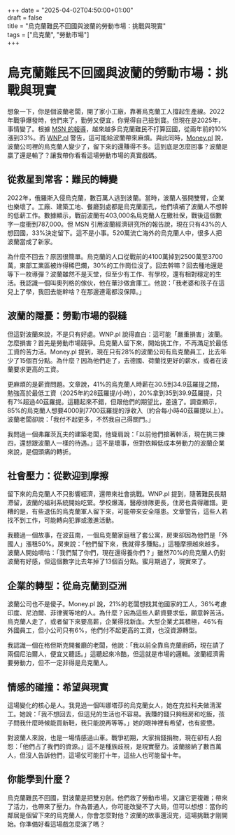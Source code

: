 +++
date = "2025-04-02T04:50:00+01:00"  
draft = false  
title = "烏克蘭難民不回國與波蘭的勞動市場：挑戰與現實"  
tags = ["烏克蘭", "勞動市場"]  
+++

# 烏克蘭難民不回國與波蘭的勞動市場：挑戰與現實

想象一下，你是個波蘭老闆，開了家小工廠，靠著烏克蘭工人撐起生產線。2022年戰爭爆發時，他們來了，勤勞又便宜，你覺得自己撿到寶。但現在是2025年，事情變了。根據 [MSN 的報導](https://www.msn.com/pl-pl/finanse/najpopularniejsze-artykuly/ro%C5%9Bnie-udzia%C5%82-uchod%C5%BAc%C3%B3w-z-ukrainy-kt%C3%B3rzy-nie-planuj%C4%85-wraca%C4%87-do-kraju/ar-AA1BYN1L)，越來越多烏克蘭難民不打算回國，從兩年前的10%漲到33%。而 [WNP.pl](https://www.wnp.pl/rynki/blisko-polski-dzieje-sie-cos-co-moze-nam-powaznie-zaszkodzic,929340.html) 警告，這可能給波蘭帶來麻煩。與此同時，[Money.pl](https://www.money.pl/ubezpieczenia/mniej-ukraincow-w-polskich-firmach-czesto-zarabiaja-niewiele-pod-minimalna-7141367874927456a.html) 說，波蘭公司裡的烏克蘭人變少了，留下來的還賺得不多。這到底是怎麼回事？波蘭是贏了還是輸了？讓我帶你看看這場勞動市場的真實戲碼。

## 從救星到常客：難民的轉變

2022年，俄羅斯入侵烏克蘭，數百萬人逃到波蘭。當時，波蘭人張開雙臂，企業也樂壞了。工廠、建築工地、餐廳到處都是烏克蘭面孔，他們填補了波蘭人不想幹的低薪工作。數據顯示，戰前波蘭有403,000名烏克蘭人在繳社保，戰後這個數字一度衝到787,000。但 MSN 引用波蘭經濟研究所的報告說，現在只有43%的人想回國，33%決定留下。這不是小事。520萬流亡海外的烏克蘭人中，很多人把波蘭當成了新家。

為什麼不回去？原因很簡單。烏克蘭的人口從戰前的4100萬掉到2500萬至3700萬，東部工業區被炸得稀巴爛，30%的工作崗位沒了。回去幹嘛？回去種地還是等下一枚導彈？波蘭雖然不是天堂，但至少有工作、有學校，還有相對穩定的生活。我認識一個叫奧列格的傢伙，他在華沙做倉庫工。他說：「我老婆和孩子在這兒上了學，我回去能幹啥？在那邊連電都沒保障。」

## 波蘭的隱憂：勞動市場的裂縫

但這對波蘭來說，不是只有好處。WNP.pl 說得直白：這可能「嚴重損害」波蘭。怎麼損害？首先是勞動市場競爭。烏克蘭人留下來，開始挑工作，不再滿足於最低工資的苦力活。Money.pl 提到，現在只有28%的波蘭公司有烏克蘭員工，比去年少了15個百分點。為什麼？因為他們走了，去德國、荷蘭找更好的薪水，或者在波蘭要求更高的工資。

更麻煩的是薪資問題。文章說，41%的烏克蘭人時薪在30.5到34.9茲羅提之間，勉強高於最低工資（2025年約28茲羅提/小時），20%拿到35到39.9茲羅提，只有7%超過40茲羅提。這聽起來不錯，但跟他們的期望比，差遠了。調查顯示，85%的烏克蘭人想要4000到7700茲羅提的淨收入（約合每小時40茲羅提以上）。波蘭老闆卻說：「我付不起更多，不然我自己得關門。」

我問過一個弗羅茨瓦夫的建築老闆，他聳肩說：「以前他們搶著幹活，現在挑三揀四，還想跟波蘭人一樣的待遇。」這不是壞事，但對依賴低成本勞動力的波蘭企業來說，是個頭痛的轉折。

## 社會壓力：從歡迎到摩擦

留下來的烏克蘭人不只影響經濟，還帶來社會挑戰。WNP.pl 提到，隨著難民長期滯留，波蘭的福利系統開始吃緊。學校爆滿，醫療排隊更長，住房也貴得離譜。更糟的是，有些退伍的烏克蘭軍人留下來，可能帶來安全隱患。文章警告，這些人若找不到工作，可能轉向犯罪或激進活動。

我聽過一個故事，在波茲南，一個烏克蘭家庭租了套公寓，房東卻因為他們是「外國人」漲租50%。房東說：「他們留下來，我就得多賺點。」這種摩擦越來越多。波蘭人開始嘀咕：「我們幫了你們，現在還得養你們？」雖然70%的烏克蘭人仍對波蘭有好感，但這個數字比去年掉了13個百分點。蜜月期過了，現實來了。

## 企業的轉型：從烏克蘭到亞洲

波蘭公司也不是傻子。Money.pl 說，21%的老闆想找其他國家的工人，36%考慮印度、尼泊爾、菲律賓等地的人。為什麼？因為這些人薪資要求低，願意幹苦活。烏克蘭人走了，或者留下來要高薪，企業得找新血。大型企業尤其積極，46%有外國員工，但小公司只有6%，他們付不起更高的工資，也沒資源轉型。

我認識一個在格但斯克開餐廳的老闆，他說：「我以前全靠烏克蘭廚師，現在請了兩個尼泊爾人，便宜又聽話。」這聽起來冷酷，但這就是市場的邏輯。波蘭經濟需要勞動力，但不一定非得是烏克蘭人。

## 情感的碰撞：希望與現實

這場變化的核心是人。我見過一個叫娜塔莎的烏克蘭女人，她在克拉科夫做清潔工。她說：「我不想回去，但這兒的生活也不容易。我賺的錢只夠租房和吃飯，孩子問我什麼時候能買新鞋，我只能說再等等。」她的眼神裡有希望，也有疲憊。

對波蘭人來說，也是一場情感過山車。戰爭初期，大家捐錢捐物，現在卻有人抱怨：「他們占了我們的資源。」這不是種族歧視，是現實壓力。波蘭接納了數百萬人，但沒人告訴他們，這場仗可能打十年，這些人也可能留十年。

## 你能學到什麼？

烏克蘭難民不回國，對波蘭是把雙刃劍。他們救了勞動市場，又讓它更複雜；帶來了活力，也帶來了壓力。作為普通人，你可能改變不了大局，但可以想想：當你的鄰居是個留下來的烏克蘭人，你會怎麼對他？波蘭的故事還沒完，這場挑戰才剛開始。你準備好看這場戲怎麼演了嗎？
